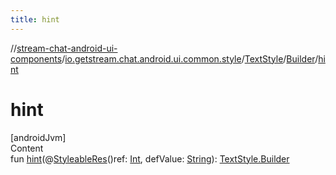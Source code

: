 ```yaml
---
title: hint
---
```

//[stream-chat-android-ui-components](../../../../index.md)/[io.getstream.chat.android.ui.common.style](../../index.md)/[TextStyle](../index.md)/[Builder](index.md)/[hint](hint.md)



# hint  
[androidJvm]  
Content  
fun [hint](hint.md)(@[StyleableRes](https://developer.android.com/reference/kotlin/androidx/annotation/StyleableRes.html)()ref: [Int](https://kotlinlang.org/api/latest/jvm/stdlib/kotlin/-int/index.html), defValue: [String](https://kotlinlang.org/api/latest/jvm/stdlib/kotlin/-string/index.html)): [TextStyle.Builder](index.md)  



